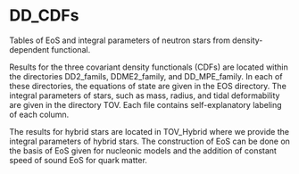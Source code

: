 # DD_CDFs
Tables of EoS and integral parameters of neutron stars from density-dependent functional.

Results for the three covariant density functionals (CDFs) are located within the 
directories DD2_famils, DDME2_family, and DD_MPE_family.  In each of these directories, 
the equations of state are given in the EOS directory. The integral parameters of stars,
such as mass, radius, and tidal deformability are given in the directory TOV. Each file 
contains self-explanatory labeling of each column. 

The results for hybrid stars are located in TOV_Hybrid where we provide the integral 
parameters of hybrid stars. The construction of EoS can be done on the basis of EoS given 
for nucleonic models and the addition of constant speed of sound EoS for quark matter.
